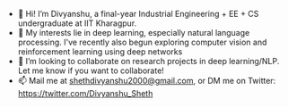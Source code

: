 - 👋 Hi! I’m Divyanshu, a final-year Industrial Engineering + EE + CS undergraduate at IIT Kharagpur.
- 👀 My interests lie in deep learning, especially natural language processing. I've recently also begun exploring computer vision and reinforcement learning using deep networks
- 💞️ I’m looking to collaborate on research projects in deep learning/NLP. Let me know if you want to collaborate!
- 📫 Mail me at shethdivyanshu2000@gmail.com, or DM me on Twitter: https://twitter.com/Divyanshu_Sheth

<!---
DivyanshuSheth/DivyanshuSheth is a ✨ special ✨ repository because its `README.md` (this file) appears on your GitHub profile.
You can click the Preview link to take a look at your changes.
--->
